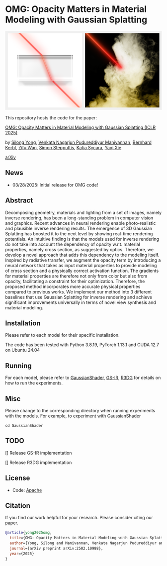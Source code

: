 # OMG: Opacity Matters in Material Modeling with Gaussian Splatting
<p align="center"><img width="740" src="./assets/overview.png"></p>

This repository hosts the code for the paper:

[OMG: Opacity Matters in Material Modeling with Gaussian Splatting (ICLR 2025)](https://arxiv.org/pdf/2502.10988)

by [Silong Yong](https://silongyong.github.io/), [Venkata Nagarjun Pudureddiyur Manivannan](https://www.linkedin.com/in/venkata-nagarjun-pudureddiyur-manivannan-57190b19a/), [Bernhard Kerbl](https://snosixtyboo.github.io/), [Zifu Wan](https://zifuwan.github.io/), [Simon Stepputtis](https://simonstepputtis.com/), [Katia Sycara](http://www.cs.cmu.edu/~sycara/), [Yaqi Xie](https://yaqi-xie.me/)

[arXiv](https://arxiv.org/abs/2502.10988)

## News
- 03/28/2025: Initial release for OMG code!

## Abstract

Decomposing geometry, materials and lighting from a set of images, namely inverse rendering, has been a long-standing problem in computer vision and graphics. Recent advances in neural rendering enable photo-realistic and plausible inverse rendering results. The emergence of 3D Gaussian Splatting has boosted it to the next level by showing real-time rendering potentials. An intuitive finding is that the models used for inverse rendering do not take into account the dependency of opacity w.r.t. material properties, namely cross section, as suggested by optics. Therefore, we develop a novel approach that adds this dependency to the modeling itself. Inspired by radiative transfer, we augment the opacity term by introducing a neural network that takes as input material properties to provide modeling of cross section and a physically correct activation function. The gradients for material properties are therefore not only from color but also from opacity, facilitating a constraint for their optimization. Therefore, the proposed method incorporates more accurate physical properties compared to previous works. We implement our method into 3 different baselines that use Gaussian Splatting for inverse rendering and achieve significant improvements universally in terms of novel view synthesis and material modeling.

## Installation

Please refer to each model for their specific installation.

The code has been tested with Python 3.8.19, PyTorch 1.13.1 and CUDA 12.7 on Ubuntu 24.04


## Running

For each model, please refer to [GaussianShader](./GaussianShader/README.md), [GS-IR](./GS-IR/README.md), [R3DG](./R3DG/README.md) for details on how to run the experiments.

## Misc

Please change to the corresponding directory when running experiments with the models. For example, to experiment with GaussianShader
```shell
cd GaussianShader
```

## TODO

[] Release GS-IR implementation

[] Release R3DG implementation

## License

- Code: [Apache](./LICENSE)

## Citation
If you find our work helpful for your research. Please consider citing our paper.
```bibtex
@article{yong2025omg,
  title={OMG: Opacity Matters in Material Modeling with Gaussian Splatting},
  author={Yong, Silong and Manivannan, Venkata Nagarjun Pudureddiyur and Kerbl, Bernhard and Wan, Zifu and Stepputtis, Simon and Sycara, Katia and Xie, Yaqi},
  journal={arXiv preprint arXiv:2502.10988},
  year={2025}
}
```